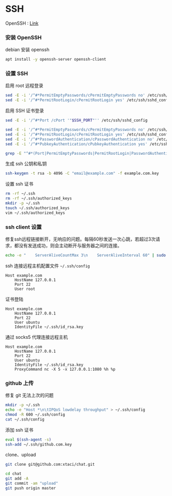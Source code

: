 # SSH            
OpenSSH : [Link](https://www.openssh.com/)           
### 安装 OpenSSH          
debian 安装 openssh        
```sh
apt install -y openssh-server openssh-client
```
### 设置 SSH        
启用 root 远程登录         
```sh
sed -E -i '/^#*PermitEmptyPasswords/cPermitEmptyPasswords no' /etc/ssh/sshd_config
sed -E -i '/^#*PermitRootLogin/cPermitRootLogin yes' /etc/ssh/sshd_config
```
启用 SSH 证书登录           
```sh
sed -E -i '/^#*Port /cPort '"$SSH_PORT"'' /etc/ssh/sshd_config

sed -E -i '/^#*PermitEmptyPasswords/cPermitEmptyPasswords no' /etc/ssh/sshd_config
sed -E -i '/^#*PermitRootLogin/cPermitRootLogin yes' /etc/ssh/sshd_config
sed -E -i '/^#*PasswordAuthentication/cPasswordAuthentication no' /etc/ssh/sshd_config
sed -E -i '/^#*PubkeyAuthentication/cPubkeyAuthentication yes' /etc/ssh/sshd_config

grep -E "^#*(Port|PermitEmptyPasswords|PermitRootLogin|PasswordAuthentication|PubkeyAuthentication)" /etc/ssh/sshd_config
```
生成 ssh 公钥和私钥           
```sh
ssh-keygen -t rsa -b 4096 -C "email@example.com" -f example.com.key
```
设置 ssh 证书         
```sh
rm -rf ~/.ssh
rm -rf ~/.ssh/authorized_keys
mkdir -p ~/.ssh
touch ~/.ssh/authorized_keys
vim ~/.ssh/authorized_keys
```
### ssh client 设置        
修复ssh远程链接断开，无响应的问题。每隔60秒发送一次心跳，若超过3次请求，都没有发送成功，则会主动断开与服务器之间的连接。
```sh
echo -e "    ServerAliveCountMax 3\n    ServerAliveInterval 60" | sudo tee -a /etc/ssh/ssh_config
```
ssh 连接远程主机配置文件 `~/.ssh/config`       
```
Host example.com
    HostName 127.0.0.1
    Port 22
    User root
```
证书登陆      
```
Host example.com
    HostName 127.0.0.1
    Port 22
    User ubuntu
    IdentityFile ~/.ssh/id_rsa.key
```
通过 socks5 代理连接远程主机       
```
Host example.com
    HostName 127.0.0.1
    Port 22
    User ubuntu
    IdentityFile ~/.ssh/id_rsa.key
    ProxyCommand nc -X 5 -x 127.0.0.1:1080 %h %p
```
### github 上传         
修复 git 无法上次的问题          
```sh
mkdir -p ~/.ssh
echo -e "Host *\n\tIPQoS lowdelay throughput" > ~/.ssh/config
chmod -R 600 ~/.ssh/config
cat ~/.ssh/config
```
添加 ssh 证书        
```sh
eval $(ssh-agent -s)
ssh-add ~/.ssh/github.com.key
```
clone、upload               
```sh
git clone git@github.com:xtaci/chat.git

cd chat
git add -A
git commit -am "upload"
git push origin master
```